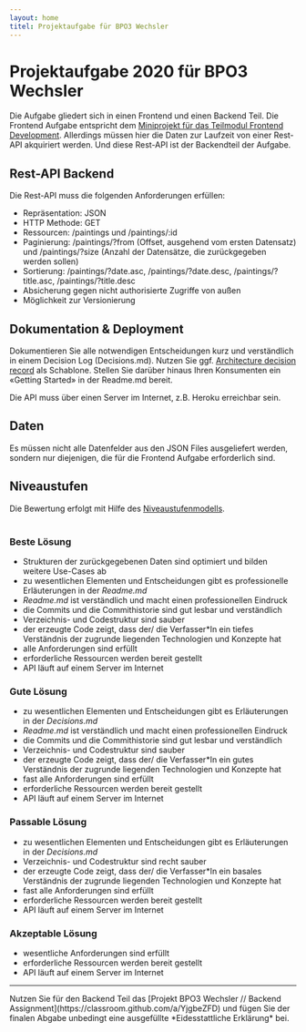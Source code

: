 ```yaml
---
layout: home
titel: Projektaufgabe für BPO3 Wechsler
---
```


# Projektaufgabe 2020 für BPO3 Wechsler

Die Aufgabe gliedert sich in einen Frontend und einen Backend Teil. Die Frontend Aufgabe entspricht dem [Miniprojekt für das Teilmodul Frontend Development](https://th-koeln.github.io/mi-bachelor-webdevelopment/lehrveranstaltungen/fd-pruefung-teil-1/). Allerdings müssen hier die Daten zur Laufzeit von einer Rest-API akquiriert werden. Und diese Rest-API ist der Backendteil der Aufgabe.

## Rest-API Backend
Die Rest-API muss die folgenden Anforderungen erfüllen:
- Repräsentation: JSON
- HTTP Methode: GET
- Ressourcen: /paintings und /paintings/:id
- Paginierung: /paintings/?from (Offset, ausgehend vom ersten Datensatz) und /paintings/?size (Anzahl der Datensätze, die zurückgegeben werden sollen)
- Sortierung: /paintings/?date.asc, /paintings/?date.desc, /paintings/?title.asc, /paintings/?title.desc
- Absicherung gegen nicht authorisierte Zugriffe von außen
- Möglichkeit zur Versionierung

## Dokumentation & Deployment
Dokumentieren Sie alle notwendigen Entscheidungen kurz und verständlich in einem Decision Log (Decisions.md). Nutzen Sie ggf. [Architecture decision record](https://github.com/joelparkerhenderson/architecture_decision_record) als Schablone. Stellen Sie darüber hinaus Ihren Konsumenten ein «Getting Started» in der Readme.md bereit.

Die API muss über einen Server im Internet, z.B. Heroku erreichbar sein.

## Daten
Es müssen nicht alle Datenfelder aus den JSON Files ausgeliefert werden, sondern nur diejenigen, die für die Frontend Aufgabe erforderlich sind.

## Niveaustufen

Die Bewertung erfolgt mit Hilfe des [Niveaustufenmodells](https://www.th-koeln.de/mam/downloads/deutsch/hochschule/profil/lehre/steckbrief_niveaustufen.pdf).
<br><br>

### Beste Lösung
- Strukturen der zurückgegebenen Daten sind optimiert und bilden weitere Use-Cases ab
- zu wesentlichen Elementen und Entscheidungen gibt es professionelle Erläuterungen in der *Readme.md*
- *Readme.md* ist verständlich und macht einen professionellen Eindruck
- die Commits und die Commithistorie sind gut lesbar und verständlich
- Verzeichnis- und Codestruktur sind sauber
- der erzeugte Code zeigt, dass der/ die Verfasser\*In ein tiefes Verständnis der zugrunde liegenden Technologien und Konzepte hat
- alle Anforderungen sind erfüllt
- erforderliche Ressourcen werden bereit gestellt
- API läuft auf einem Server im Internet

### Gute Lösung
- zu wesentlichen Elementen und Entscheidungen gibt es Erläuterungen in der *Decisions.md*
- *Readme.md* ist verständlich und macht einen professionellen Eindruck
- die Commits und die Commithistorie sind gut lesbar und verständlich
- Verzeichnis- und Codestruktur sind sauber
- der erzeugte Code zeigt, dass der/ die Verfasser\*In ein gutes Verständnis der zugrunde liegenden Technologien und Konzepte hat
- fast alle Anforderungen sind erfüllt
- erforderliche Ressourcen werden bereit gestellt
- API läuft auf einem Server im Internet

### Passable Lösung
- zu wesentlichen Elementen und Entscheidungen gibt es Erläuterungen in der *Decisions.md*
- Verzeichnis- und Codestruktur sind recht sauber
- der erzeugte Code zeigt, dass der/ die Verfasser\*In ein basales Verständnis der zugrunde liegenden Technologien und Konzepte hat
- fast alle Anforderungen sind erfüllt
- erforderliche Ressourcen werden bereit gestellt
- API läuft auf einem Server im Internet

### Akzeptable Lösung
- wesentliche Anforderungen sind erfüllt
- erforderliche Ressourcen werden bereit gestellt
- API läuft auf einem Server im Internet

---

<div class="notification is-danger is-light">
Nutzen Sie für den Backend Teil das [Projekt BPO3 Wechsler // Backend Assignment](https://classroom.github.com/a/YjgbeZFD) und fügen Sie der finalen Abgabe unbedingt eine ausgefüllte *Eidesstattliche Erklärung* bei.
</div>


